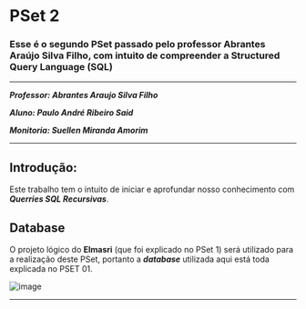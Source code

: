 # PSet 2
### Esse é o segundo PSet passado pelo professor Abrantes Araújo Silva Filho, com intuito de compreender a Structured Query Language (SQL)

---
***Professor: Abrantes Araujo Silva Filho***

***Aluno: Paulo André Ribeiro Said***

***Monitoria: Suellen Miranda Amorim***

---

## Introdução:
 
Este trabalho tem o intuito de iniciar e aprofundar nosso conhecimento com ***Querries SQL Recursivas***.

## Database

O projeto lógico do **Elmasri** (que foi explicado no PSet 1) será utilizado para a realização deste PSet, portanto a ***database*** utilizada aqui está toda explicada no PSET 01.

![image](https://user-images.githubusercontent.com/103071726/164996413-9ba8b2d7-d05b-4763-8ffa-173a451386b8.png)

---
